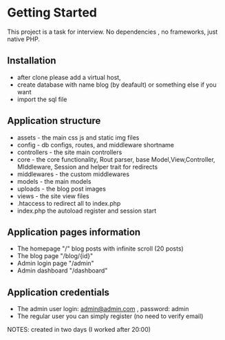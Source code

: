 # Getting Started

This project is a task for interview. No dependencies , no frameworks, just native PHP.

## Installation

- after clone please add a virtual host,
- create database with name blog (by deafault) or something else if you want
- import the sql file

## Application structure

- assets - the main css js and static img files
- config - db configs, routes, and middleware shortname
- controllers - the site main controllers
- core - the core functionality, Rout parser, base Model,View,Controller, MIddleware, Session and helper trait for redirects
- middlewares - the custom middlewares
- models - the main models
- uploads - the blog post images
- views - the site view files
- .htaccess to redirect all to index.php
- index.php the autoload register and session start

## Application pages information

- The homepage "/" blog posts with infinite scroll (20 posts)
- The blog page "/blog/{id}"
- Admin login page "/admin"
- Admin dashboard "/dashboard"


## Application credentials

- The admin user login: admin@admin.com , password: admin
- The regular user you can simply register (no need to verify email)


NOTES: created in two days (I worked after 20:00)
